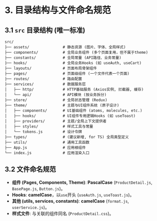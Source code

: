 # 3. 目录结构与文件命名规范

## 3.1 `src` 目录结构 (唯一标准)
```
src/
├── assets/               # 静态资源 (图片、字体、全局样式)
├── components/           # 全局业务组件 (多个页面复用，但不属于theme)
├── constants/            # 全局常量 (API路径、业务常量)
├── hooks/                # 全局业务Hooks (如 useAuth, useCart)
├── layouts/              # 页面布局骨架组件
├── pages/                # 页面级组件 (一个文件代表一个页面)
├── routes/               # 路由配置
├── services/             # 数据服务层
│   ├── http/             # HTTP基础服务 (Axios实例, 拦截器, 缓存)
│   └── api/              # API模块 (按业务拆分)
├── store/                # 全局状态管理 (Redux)
├── theme/                # 主题与UI组件系统 (原子设计)
│   ├── components/       # UI基础组件 (atoms, molecules, etc.)
│   ├── hooks/            # UI组件专用逻辑Hooks (如 useToast)
│   ├── providers/        # 主题/全局上下文提供者
│   ├── styles/           # 样式工具与常量
│   └── tokens.js         # 设计令牌
├── types/                # (建议新增, for TS) 全局类型定义
├── utils/                # 通用工具函数
├── App.js                # 应用根组件
└── index.js              # 应用渲染入口
```

## 3.2 文件命名规范

- **组件 (Pages, Components, Theme)**: **PascalCase** (`ProductDetail.js`, `BasePage.js`, `Button.js`)。
- **Hooks**: **camelCase**，以`use`开头 (`useAuth.js`, `useToast.js`)。
- **其他 (utils, services, constants)**: **camelCase** (`format.js`, `userService.js`)。
- **样式文件**: 与关联的组件同名 (`ProductDetail.css`)。 